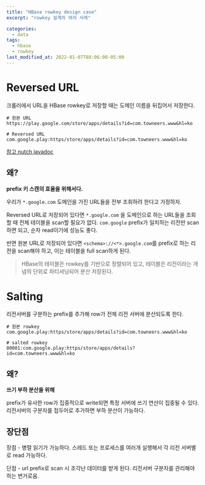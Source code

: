 ```yaml
---
title: "HBase rowkey design case"
excerpt: "rowkey 설계의 여러 사례"

categories:
  - data
tags:
  - hbase
  - rowkey
last_modified_at: 2022-01-07T08:06:00-05:00
---
```


# Reversed URL

크롤러에서 URL을 HBase rowkey로 저장할 때는 도메인 이름을 뒤집어서 저장한다.

```
# 원본 URL
https://play.google.com/store/apps/details?id=com.towneers.www&hl=ko

# Reversed URL
com.google.play:https/store/apps/details?id=com.towneers.www&hl=ko
```

[참고 nutch javadoc](https://svn.apache.org/repos/asf/nutch/site/publish/apidocs-2.2/org/apache/nutch/util/TableUtil.html#reverseUrl(java.lang.String))

## 왜?

**prefix 키 스캔의 효율을 위해서다.**

우리가 `*.google.com` 도메인을 가진 URL들을 전부 조회하려 한다고 가정하자.

Reversed URL로 저장되어 있다면 `*.google.com` 을 도메인으로 하는 URL들을 조회할 때 전체 테이블을 scan할 필요가 없다. `com.google` prefix가 일치하는 리전만 scan하면 되고, 순차 read이기에 성능도 좋다.

반면 원본 URL로 저장되어 있다면 `<schema>://<*>.google.com`를 prefix로 하는 리전을 scan해야 하고, 이는 테이블을 full scan하게 된다.

> HBase의 테이블은 rowkey를 기반으로 정렬되어 있고, 테이블은 리전이라는 개념의 단위로 파티셔닝되어 분산 저장된다.

# Salting

리전서버를 구분하는 prefix를 추가해 row가 전체 리전 서버에 분산되도록 한다.

```
# 원본 rowkey
com.google.play:https/store/apps/details?id=com.towneers.www&hl=ko

# salted rowkey
00001:com.google.play:https/store/apps/details?id=com.towneers.www&hl=ko
```

## 왜?
**쓰기 부하 분산을 위해**   

prefix가 유사한 row가 집중적으로 write되면 특정 서버에 쓰기 연산이 집중될 수 있다. 리전서버의 구분자를 접두어로 추가하면 부하 분산이 가능하다.

## 장단점

장점 - 병렬 읽기가 가능하다.
스레드 또는 프로세스를 여러개 실행해서 각 리전 서버별로 read 가능하다.

단점 - url prefix로 scan 시 조각난 데이터를 받게 된다. 리전서버 구분자를 관리해야 하는 번거로움.
